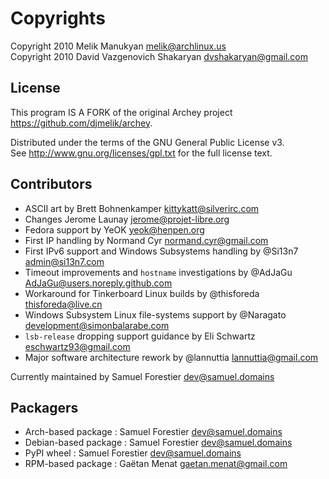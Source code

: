 # Copyrights

Copyright 2010 Melik Manukyan <melik@archlinux.us>  
Copyright 2010 David Vazgenovich Shakaryan <dvshakaryan@gmail.com>

## License

This program IS A FORK of the original Archey project <https://github.com/djmelik/archey>.

Distributed under the terms of the GNU General Public License v3.  
See <http://www.gnu.org/licenses/gpl.txt> for the full license text.

## Contributors

* ASCII art by Brett Bohnenkamper <kittykatt@silverirc.com>
* Changes Jerome Launay <jerome@projet-libre.org>
* Fedora support by YeOK <yeok@henpen.org>
* First IP handling by Normand Cyr <normand.cyr@gmail.com>
* First IPv6 support and Windows Subsystems handling by @Si13n7 <admin@si13n7.com>
* Timeout improvements and `hostname` investigations by @AdJaGu <AdJaGu@users.noreply.github.com>
* Workaround for Tinkerboard Linux builds by @thisforeda <thisforeda@live.cn>
* Windows Subsystem Linux file-systems support by @Naragato <development@simonbalarabe.com>
* `lsb-release` dropping support guidance by Eli Schwartz <eschwartz93@gmail.com>
* Major software architecture rework by @lannuttia <lannuttia@gmail.com>

Currently maintained by Samuel Forestier <dev@samuel.domains>

## Packagers

* Arch-based package : Samuel Forestier <dev@samuel.domains>
* Debian-based package : Samuel Forestier <dev@samuel.domains>
* PyPI wheel : Samuel Forestier <dev@samuel.domains>
* RPM-based package : Gaëtan Menat <gaetan.menat@gmail.com>
